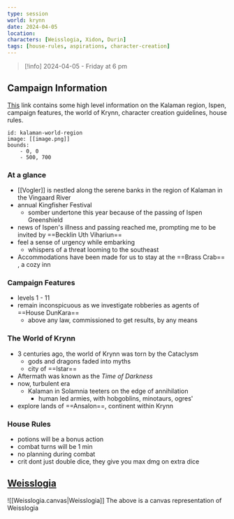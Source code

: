 ```yaml
---
type: session
world: krynn
date: 2024-04-05
location:
characters: [Weisslogia, Xidon, Durin]
tags: [house-rules, aspirations, character-creation]
---
```


>[!info]
>2024-04-05 - Friday at 6 pm

## Campaign Information

[This](https://docs.google.com/document/d/1D-4T7pLo_SoHVVlPJs-1nRD-5Ml6iyy9b7OO4T9F5NM/edit) link contains some high level information on the Kalaman region, Ispen, campaign features, the world of Krynn, character creation guidelines, house rules. 


```leaflet
id: kalaman-world-region
image: [[image.png]]
bounds: 
	- 0, 0
	- 500, 700
```

### At a glance
- [[Vogler]] is nestled along the serene banks in the region of Kalaman in the Vingaard River
- annual Kingfisher Festival
	- somber undertone this year because of the passing of Ispen Greenshield
- news of Ispen's illness and passing reached me, prompting me to be invited by ==Becklin Uth Vihariun==
- feel a sense of urgency while embarking
	- whispers of a threat looming to the southeast
- Accommodations have been made for us to stay at the ==Brass Crab== , a cozy inn

### Campaign Features
- levels 1 - 11
- remain inconspicuous as we investigate robberies as agents of ==House DunKara==
	- above any law, commissioned to get results, by any means

### The World of Krynn
- 3 centuries ago, the world of Krynn was torn by the Cataclysm
	- gods and dragons faded into myths
	- city of ==Istar==
- Aftermath was known as the _Time of Darkness_ 
- now, turbulent era
	- Kalaman in Solamnia teeters on the edge of annihilation
		- human led armies, with hobgoblins, minotaurs, ogres'
- explore lands of ==Ansalon==, continent within Krynn

### House Rules
- potions will be a bonus action
- combat turns will be 1 min
- no planning during combat
- crit dont just double dice, they give you max dmg on extra dice

## [Weisslogia]()

![[Weisslogia.canvas|Weisslogia]]
The above is a canvas representation of Weisslogia
